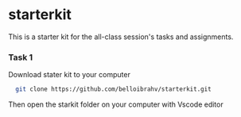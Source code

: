 # starterkit

This is a starter kit for the all-class session's tasks and assignments.

### Task 1

Download stater kit to your computer

```sh 
  git clone https://github.com/belloibrahv/starterkit.git
```
Then open the starkit folder on your computer with Vscode editor
